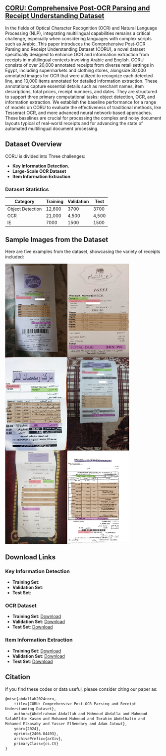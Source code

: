 ## [CORU: Comprehensive Post-OCR Parsing and Receipt Understanding Dataset]()

In the fields of Optical Character Recognition (OCR) and Natural Language Processing (NLP), integrating multilingual capabilities remains a critical challenge, especially when considering languages with complex scripts such as Arabic. This paper introduces the Comprehensive Post-OCR Parsing and Receipt Understanding Dataset (CORU), a novel dataset specifically designed to enhance OCR and information extraction from receipts in multilingual contexts involving Arabic and English. CORU consists of over 20,000 annotated receipts from diverse retail settings in Egypt, including supermarkets and clothing stores, alongside 30,000 annotated images for OCR that were utilized to recognize each detected line, and 10,000 items annotated for detailed information extraction. These annotations capture essential details such as merchant names, item descriptions, total prices, receipt numbers, and dates. They are structured to support three primary computational tasks: object detection, OCR, and information extraction. We establish the baseline performance for a range of models on CORU to evaluate the effectiveness of traditional methods, like Tesseract OCR, and more advanced neural network-based approaches. These baselines are crucial for processing the complex and noisy document layouts typical of real-world receipts and for advancing the state of automated multilingual document processing.
## Dataset Overview

CORU is divided into Three challenges:

- **Key Information Detection.**
- **Large-Scale OCR Dataset**
- **Item Information Extraction**
### Dataset Statistics

| Category             | Training | Validation | Test  |
|----------------------|----------|------------|-------|
| Object Detection     | 12,600   | 3700       | 3700  |
| OCR                  | 21,000   | 4,500      | 4,500 |
| IE                   |  7000    | 1500       | 1500  |
## Sample Images from the Dataset

Here are five examples from the dataset, showcasing the variety of receipts included:

<img src="images/0cf392e3-e6bf-4bd7-85d5-7f91c73cdcaf.jpg" alt="Sample Image 1" width="200" height="300" align="left">
<img src="images/0dccefa6-6928-499e-8aae-15c04d18cc94.jpg" alt="Sample Image 2" width="200" height="300" align="left">
<img src="images/0dd4ada2-681e-42e7-b398-e093bc8b81c3.jpg" alt="Sample Image 3" width="200" height="300" align="left">
<img src="images/0ef51dc7-4a0a-47e6-bc59-41f609d1c98d.jpg" alt="Sample Image 4" width="200" height="300" align="left">
<img src="images/0f369dc1-1c5b-41b1-97bc-c9b94d53cd40.jpg" alt="Sample Image 5" width="200" height="300" align="left">
<img src="images/0f43705d-fda1-4e25-beba-d6f7cbdb182e.jpg" alt="Sample Image 5" width="200" height="300" align="left">
<br clear="left">

## Download Links 
### Key Information Detection
- **Training Set**:  
- **Validation Set**: 
- **Test Set**: 
### OCR Dataset
- **Training Set**: [Download](https://huggingface.co/datasets/abdoelsayed/CORU/resolve/main/OCR/train.zip?download=true)
- **Validation Set**: [Download](https://huggingface.co/datasets/abdoelsayed/CORU/resolve/main/OCR/val.zip?download=true)
- **Test Set**: [Download](https://huggingface.co/datasets/abdoelsayed/CORU/resolve/main/OCR/test.zip?download=true)
### Item Information Extraction
- **Training Set**: [Download](https://huggingface.co/datasets/abdoelsayed/CORU/resolve/main/IE/train.csv?download=true)
- **Validation Set**: [Download](https://huggingface.co/datasets/abdoelsayed/CORU/resolve/main/IE/val.csv?download=true)
- **Test Set**: [Download](https://huggingface.co/datasets/abdoelsayed/CORU/resolve/main/IE/test.csv?download=true)
## Citation

If you find these codes or data useful, please consider citing our paper as:

```
@misc{abdallah2024coru,
    title={CORU: Comprehensive Post-OCR Parsing and Receipt Understanding Dataset},
    author={Abdelrahman Abdallah and Mahmoud Abdalla and Mahmoud SalahEldin Kasem and Mohamed Mahmoud and Ibrahim Abdelhalim and Mohamed Elkasaby and Yasser ElBendary and Adam Jatowt},
    year={2024},
    eprint={2406.04493},
    archivePrefix={arXiv},
    primaryClass={cs.CV}
}
```

